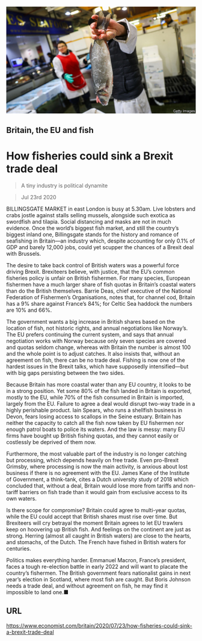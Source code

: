 ![](./images/20200725_BRP502.jpg)

## Britain, the EU and fish

# How fisheries could sink a Brexit trade deal

> A tiny industry is political dynamite

> Jul 23rd 2020

BILLINGSGATE MARKET in east London is busy at 5.30am. Live lobsters and crabs jostle against stalls selling mussels, alongside such exotica as swordfish and tilapia. Social distancing and masks are not in much evidence. Once the world’s biggest fish market, and still the country’s biggest inland one, Billingsgate stands for the history and romance of seafishing in Britain—an industry which, despite accounting for only 0.1% of GDP and barely 12,000 jobs, could yet scupper the chances of a Brexit deal with Brussels.

The desire to take back control of British waters was a powerful force driving Brexit. Brexiteers believe, with justice, that the EU’s common fisheries policy is unfair on British fishermen. For many species, European fishermen have a much larger share of fish quotas in Britain’s coastal waters than do the British themselves. Barrie Deas, chief executive of the National Federation of Fishermen’s Organisations, notes that, for channel cod, Britain has a 9% share against France’s 84%; for Celtic Sea haddock the numbers are 10% and 66%.

The government wants a big increase in British shares based on the location of fish, not historic rights, and annual negotiations like Norway’s. The EU prefers continuing the current system, and says that annual negotiation works with Norway because only seven species are covered and quotas seldom change, whereas with Britain the number is almost 100 and the whole point is to adjust catches. It also insists that, without an agreement on fish, there can be no trade deal. Fishing is now one of the hardest issues in the Brexit talks, which have supposedly intensified—but with big gaps persisting between the two sides.

Because Britain has more coastal water than any EU country, it looks to be in a strong position. Yet some 80% of the fish landed in Britain is exported, mostly to the EU, while 70% of the fish consumed in Britain is imported, largely from the EU. Failure to agree a deal would disrupt two-way trade in a highly perishable product. Iain Spears, who runs a shellfish business in Devon, fears losing access to scallops in the Seine estuary. Britain has neither the capacity to catch all the fish now taken by EU fishermen nor enough patrol boats to police its waters. And the law is messy: many EU firms have bought up British fishing quotas, and they cannot easily or costlessly be deprived of them now.

Furthermore, the most valuable part of the industry is no longer catching but processing, which depends heavily on free trade. Even pro-Brexit Grimsby, where processing is now the main activity, is anxious about lost business if there is no agreement with the EU. James Kane of the Institute of Government, a think-tank, cites a Dutch university study of 2018 which concluded that, without a deal, Britain would lose more from tariffs and non-tariff barriers on fish trade than it would gain from exclusive access to its own waters.

Is there scope for compromise? Britain could agree to multi-year quotas, while the EU could accept that British shares must rise over time. But Brexiteers will cry betrayal the moment Britain agrees to let EU trawlers keep on hoovering up British fish. And feelings on the continent are just as strong. Herring (almost all caught in British waters) are close to the hearts, and stomachs, of the Dutch. The French have fished in British waters for centuries.

Politics makes everything harder. Emmanuel Macron, France’s president, faces a tough re-election battle in early 2022 and will want to placate the country’s fishermen. The British government fears nationalist gains in next year’s election in Scotland, where most fish are caught. But Boris Johnson needs a trade deal, and without agreement on fish, he may find it impossible to land one.■

## URL

https://www.economist.com/britain/2020/07/23/how-fisheries-could-sink-a-brexit-trade-deal
